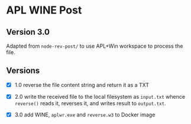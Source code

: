 APL WINE Post
=============

Version 3.0
-----------
Adapted from `node-rev-post/` to use APL+Win workspace to process the file.

Versions
--------
- [x] 1.0 reverse the file content string and return it as a TXT
- [x] 2.0 write the received file to the local filesystem as `input.txt` whence `reverse()` reads it, reverses it, and writes result to `output.txt`.
- [x] 3.0 add WINE, `aplwr.exe` and `reverse.w3` to Docker image 

